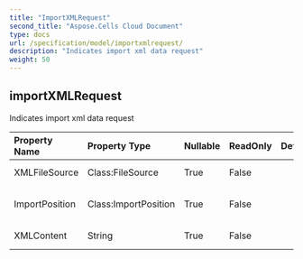 ```yaml
---
title: "ImportXMLRequest"
second_title: "Aspose.Cells Cloud Document"
type: docs
url: /specification/model/importxmlrequest/
description: "Indicates import xml data request"
weight: 50
---
```


## **importXMLRequest**

Indicates import xml data request 

| Property Name | Property Type | Nullable |  ReadOnly | DefaultValue | Description | 
| :- | :- | :- |:- |  :- | :- |
| XMLFileSource | Class:FileSource | True |  False |  | XML file source |  
| ImportPosition | Class:ImportPosition | True |  False |  | Import position description. |  
| XMLContent | String | True |  False |  | Base64String default is null |  


